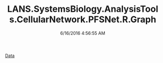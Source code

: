 ﻿---
title: LANS.SystemsBiology.AnalysisTools.CellularNetwork.PFSNet.R.Graph
date: 6/16/2016 4:56:55 AM
---

[Data](T-LANS.SystemsBiology.AnalysisTools.CellularNetwork.PFSNet.R.Graph.Data.html)
